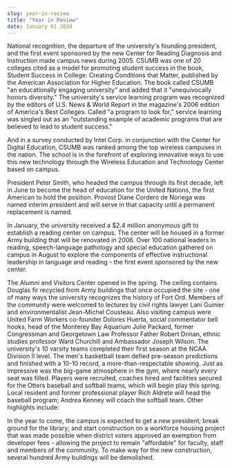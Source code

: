 ```yaml
---
slug: year-in-review
title: "Year in Review"
date: January 01 2020
---
```


 
<p>
  National recognition, the departure of the university's founding president,
  and the first event sponsored by the new Center for Reading Diagnosis and
  Instruction made campus news during 2005. CSUMB was one of 20 colleges cited
  as a model for promoting student success in the book, Student Success in
  College: Creating Conditions that Matter, published by the American
  Association for Higher Education. The book called CSUMB "an educationally
  engaging university" and added that it "unequivocally honors diversity." The
  university's service learning program was recognized by the editors of U.S.
  News &amp; World Report in the magazine's 2006 edition of America's Best
  Colleges. Called "a program to look for," service learning was singled out as
  an "outstanding example of academic programs that are believed to lead to
  student success."
</p>
<p>
  And in a survey conducted by Intel Corp. in conjunction with the Center for
  Digital Education, CSUMB was ranked among the top wireless campuses in the
  nation. The school is in the forefront of exploring innovative ways to use
  this new technology through the Wireless Education and Technology Center based
  on campus.
</p>
<p>
  President Peter Smith, who headed the campus through its first decade, left in
  June to become the head of education for the United Nations, the first
  American to hold the position. Provost Diane Cordero de Noriega was named
  interim president and will serve in that capacity until a permanent
  replacement is named.
</p>
<p>
  In January, the university received a $2.4 million anonymous gift to establish
  a reading center on campus. The center will be housed in a former Army
  building that will be renovated in 2006. Over 100 national leaders in reading,
  speech-language pathology and special education gathered on campus in August
  to explore the components of effective instructional leadership in language
  and reading - the first event sponsored by the new center.
</p>
<p>
  The Alumni and Visitors Center opened in the spring. The ceiling contains
  Douglas fir recycled from Army buildings that once occupied the site - one of
  many ways the university recognizes the history of Fort Ord. Members of the
  community were welcomed to lectures by civil rights lawyer Lani Guinier and
  environmentalist Jean-Michel Cousteau. Also visiting campus were United Farm
  Workers co-founder Dolores Huerta, social commentator bell hooks, head of the
  Monterey Bay Aquarium Julie Packard, former Congressman and Georgetown Law
  Professor Father Robert Drinan, ethnic studies professor Ward Churchill and
  Ambassador Joseph Wilson. The university's 10 varsity teams completed their
  first season at the NCAA Division II level. The men's basketball team defied
  pre-season predictions and finished with a 10-10 record, a
  more-than-respectable showing. Just as impressive was the big-game atmosphere
  in the gym, where nearly every seat was filled. Players were recruited,
  coaches hired and facilities secured for the Otters baseball and softball
  teams, which will begin play this spring. Local resident and former
  professional player Rich Aldrete will head the baseball program; Andrea Kenney
  will coach the softball team. Other highlights include:
</p>
<p>
  In the year to come, the campus is expected to get a new president; break
  ground for the library; and start construction on a workforce housing project
  that was made possible when district voters approved an exemption from
  developer fees - allowing the project to remain "affordable" for faculty,
  staff and members of the community. To make way for the new construction,
  several hundred Army buildings will be demolished.
</p>
 
